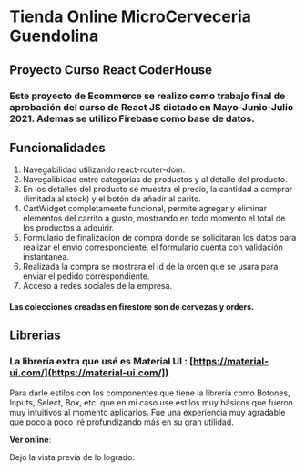 # Tienda Online MicroCerveceria Guendolina 

## Proyecto Curso React CoderHouse

### Este proyecto de Ecommerce se realizo como trabajo final de aprobación del curso de React JS dictado en Mayo-Junio-Julio 2021. Ademas se utilizo Firebase como base de datos.

## Funcionalidades

1. Navegabilidad utilizando react-router-dom.
2. Navegalibidad entre categorias de productos y al detalle del producto.
3. En los detalles del producto se muestra el precio, la cantidad a comprar (limitada al stock) y el botón de añadir al carito.
4. CartWidget completamente funcional, permite agregar y eliminar elementos del carrito a gusto, mostrando en todo momento el total de los productos a adquirir.
5. Formulario de finalizacion de compra donde se solicitaran los datos para realizar el envio correspondiente, el formulario cuenta con validación instantanea.
6. Realizada la compra se mostrara el id de la orden que se usara para enviar el pedido correspondiente.
7. Acceso a redes sociales de la empresa.
#### Las colecciones creadas en firestore son de cervezas y orders.

## Librerias

### La librería extra que usé es Material UI : [https://material-ui.com/](https://material-ui.com/])

Para darle estilos con los componentes que tiene la librería como Botones, Inputs, Select, Box, etc. que en mi caso use estilos muy básicos que fueron muy intuitivos al momento aplicarlos. Fue una experiencia muy agradable que poco a poco iré profundizando más en su gran utilidad.


**Ver online**: 

Dejo la vista previa de lo logrado:
